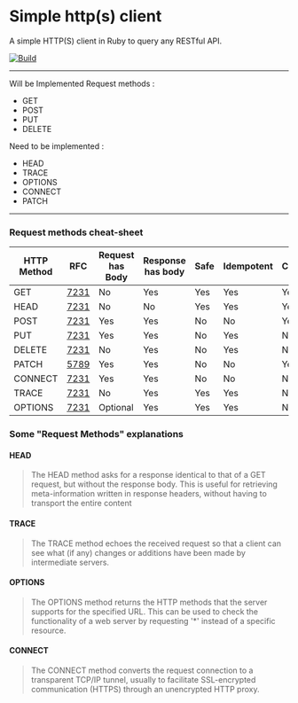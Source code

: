# Simple http(s) client

A simple HTTP(S) client in Ruby to query any RESTful API.

[![Build](https://travis-ci.org/sfeuga/simple-http_s-client.svg?branch=master)](https://travis-ci.org/sfeuga/simple-http_s-client)

---

Will be Implemented Request methods :

  * GET
  * POST
  * PUT
  * DELETE

Need to be implemented :

  * HEAD
  * TRACE
  * OPTIONS
  * CONNECT
  * PATCH

---

### Request methods cheat-sheet

| HTTP Method | RFC                                         | Request has Body | Response has body | Safe | Idempotent | Cacheable |
| ----------- | ------------------------------------------- | ---------------- | ----------------- | ---- | ---------- | --------- |
| GET         | [7231](https://tools.ietf.org/html/rfc7231) | No               | Yes               | Yes  | Yes        | Yes       |
| HEAD        | [7231](https://tools.ietf.org/html/rfc7231) | No               | No                | Yes  | Yes        | Yes       |
| POST        | [7231](https://tools.ietf.org/html/rfc7231) | Yes              | Yes               | No   | No         | Yes       |
| PUT         | [7231](https://tools.ietf.org/html/rfc7231) | Yes              | Yes               | No   | Yes        | No        |
| DELETE      | [7231](https://tools.ietf.org/html/rfc7231) | No               | Yes               | No   | Yes        | No        |
| PATCH       | [5789](https://tools.ietf.org/html/rfc5789) | Yes              | Yes               | No   | No         | Yes       |
| CONNECT     | [7231](https://tools.ietf.org/html/rfc7231) | Yes              | Yes               | No   | No         | No        |
| TRACE       | [7231](https://tools.ietf.org/html/rfc7231) | No               | Yes               | Yes  | Yes        | No        |
| OPTIONS     | [7231](https://tools.ietf.org/html/rfc7231) | Optional         | Yes               | Yes  | Yes        | No        |


### Some "Request Methods" explanations

#### HEAD

> The HEAD method asks for a response identical to that of a GET request, but without the response body. This is useful for retrieving meta-information written in response headers, without having to transport the entire content

#### TRACE

> The TRACE method echoes the received request so that a client can see what (if any) changes or additions have been made by intermediate servers.

#### OPTIONS

> The OPTIONS method returns the HTTP methods that the server supports for the specified URL. This can be used to check the functionality of a web server by requesting '*' instead of a specific resource.

#### CONNECT

> The CONNECT method converts the request connection to a transparent TCP/IP tunnel, usually to facilitate SSL-encrypted communication (HTTPS) through an unencrypted HTTP proxy.

